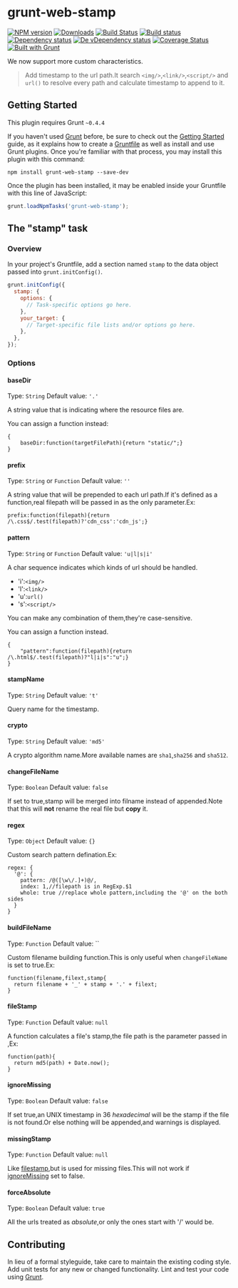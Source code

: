 # grunt-web-stamp

[![NPM version][npm-image]][npm-url] [![Downloads][downloads-image]][npm-url] [![Build Status][travis-image]][travis-url] [![Build status][appveyor-image]][appveyor-url] [![Dependency status][david-dm-image]][david-dm-url] [![De vDependency status][david-dm-dev-image]][david-dm-dev-url] [![Coverage Status][coveralls-image]][coveralls-url] [![Built with Grunt][grunt-image]][grunt-url]

We now support more custom characteristics.

> Add timestamp to the url path.It search `<img/>`,`<link/>`,`<script/>` and `url()` to resolve
> every path and calculate timestamp to append to it.

## Getting Started
This plugin requires Grunt `~0.4.4`

If you haven't used [Grunt](http://gruntjs.com/) before, be sure to check out the [Getting Started](http://gruntjs.com/getting-started) guide, as it explains how to create a [Gruntfile](http://gruntjs.com/sample-gruntfile) as well as install and use Grunt plugins. Once you're familiar with that process, you may install this plugin with this command:

```shell
npm install grunt-web-stamp --save-dev
```

Once the plugin has been installed, it may be enabled inside your Gruntfile with this line of JavaScript:

```js
grunt.loadNpmTasks('grunt-web-stamp');
```

## The "stamp" task

### Overview
In your project's Gruntfile, add a section named `stamp` to the data object passed into `grunt.initConfig()`.

```js
grunt.initConfig({
  stamp: {
    options: {
      // Task-specific options go here.
    },
    your_target: {
      // Target-specific file lists and/or options go here.
    },
  },
});
```

### Options

#### baseDir
Type: `String`
Default value: `'.'`

A string value that is indicating where the resource files are.

You can assign a function instead:

    {
        baseDir:function(targetFilePath){return "static/";}
    }

#### prefix
Type: `String` or `Function`
Default value: `''`

A string value that will be prepended to each url path.If it's defined as a function,real filepath will be passed in as the only parameter.Ex:

    prefix:function(filepath){return /\.css$/.test(filepath)?'cdn_css':'cdn_js';}

#### pattern
Type: `String` or `Function`
Default value: `'u|l|s|i'`

A char sequence indicates which kinds of url should be handled.

 - 'i':`<img/>`
 - 'l':`<link/>`
 - 'u':`url()`
 - 's':`<script/>`

You can make any combination of them,they're case-sensitive.

You can assign a function instead.

    {
        "pattern":function(filepath){return /\.html$/.test(filepath)?"l|i|s":"u";}
    }

#### stampName
Type: `String`
Default value: `'t'`

Query name for the timestamp.

#### crypto
Type: `String`
Default value: `'md5'`

A crypto algorithm name.More available names are `sha1`,`sha256` and `sha512`.

#### changeFileName
Type: `Boolean`
Default value: `false`

If set to true,stamp will be merged into filname instead of appended.Note that this will **not** rename the real file but **copy** it.

#### regex
Type: `Object`
Default value: `{}`

Custom search pattern defination.Ex:

    regex: {
      '@': {
        pattern: /@([\w\/.]+)@/,
        index: 1,//filepath is in RegExp.$1
        whole: true //replace whole pattern,including the '@' on the both sides
      }
    }

#### buildFileName
Type: `Function`
Default value: ``

Custom filename building function.This is only useful when `changeFileName` is set to true.Ex:

    function(filename,filext,stamp{
      return filename + '_' + stamp + '.' + filext;
    }

#### fileStamp
Type: `Function`
Default value: `null`

A function calculates a file's stamp,the file path is the parameter passed in ,Ex:

    function(path){
      return md5(path) + Date.now();
    }

#### ignoreMissing
Type: `Boolean`
Default value:  `false`

If set true,an UNIX timestamp in 36 _hexadecimal_ will be the stamp if the file is not found.Or else nothing will be appended,and warnings is displayed.

#### missingStamp
Type: `Function`
Default value: `null`

Like [filestamp](#filestamp),but is used for missing files.This will not work if [ignoreMissing](#ignoremissing) set to false.

#### forceAbsolute
Type: `Boolean`
Default value: `true`

All the urls treated as *absolute*,or only the ones start with '/' would be.

## Contributing
In lieu of a formal styleguide, take care to maintain the existing coding style. Add unit tests for any new or changed functionality. Lint and test your code using [Grunt](http://gruntjs.com/).


[npm-url]: https://npmjs.org/package/grunt-web-stamp
[downloads-image]: http://img.shields.io/npm/dm/grunt-web-stamp.svg
[npm-image]: http://img.shields.io/npm/v/grunt-web-stamp.svg
[travis-url]: https://travis-ci.org/yanni4night/grunt-web-stamp
[travis-image]: http://img.shields.io/travis/yanni4night/grunt-web-stamp.svg
[appveyor-image]:https://ci.appveyor.com/api/projects/status/bsu9w9ar8pboc2nj?svg=true
[appveyor-url]:https://ci.appveyor.com/project/yanni4night/grunt-web-stamp
[david-dm-url]:https://david-dm.org/yanni4night/grunt-web-stamp
[david-dm-image]:https://david-dm.org/yanni4night/grunt-web-stamp.svg
[david-dm-dev-url]:https://david-dm.org/yanni4night/grunt-web-stamp#info=devDependencies
[david-dm-dev-image]:https://david-dm.org/yanni4night/grunt-web-stamp/dev-status.svg
[coveralls-url]:https://coveralls.io/r/yanni4night/grunt-web-stamp?branch=master
[coveralls-image]:https://coveralls.io/repos/yanni4night/grunt-web-stamp/badge.png?branch=master
[grunt-url]:http://gruntjs.com/
[grunt-image]: http://img.shields.io/badge/BUILT%20WITH-GRUNT-yellow.svg
